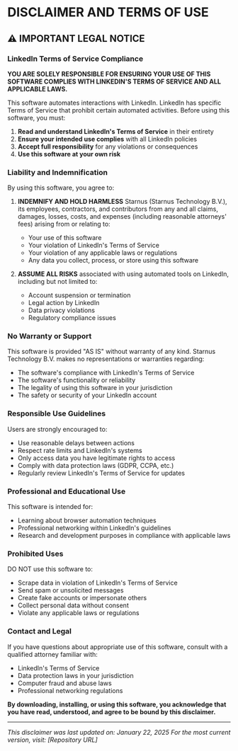 # DISCLAIMER AND TERMS OF USE

## ⚠️ IMPORTANT LEGAL NOTICE

### LinkedIn Terms of Service Compliance

**YOU ARE SOLELY RESPONSIBLE FOR ENSURING YOUR USE OF THIS SOFTWARE COMPLIES WITH LINKEDIN'S TERMS OF SERVICE AND ALL APPLICABLE LAWS.**

This software automates interactions with LinkedIn. LinkedIn has specific Terms of Service that prohibit certain automated activities. Before using this software, you must:

1. **Read and understand LinkedIn's Terms of Service** in their entirety
2. **Ensure your intended use complies** with all LinkedIn policies
3. **Accept full responsibility** for any violations or consequences
4. **Use this software at your own risk**

### Liability and Indemnification

By using this software, you agree to:

1. **INDEMNIFY AND HOLD HARMLESS** Starnus (Starnus Technology B.V.), its employees, contractors, and contributors from any and all claims, damages, losses, costs, and expenses (including reasonable attorneys' fees) arising from or relating to:
   - Your use of this software
   - Your violation of LinkedIn's Terms of Service
   - Your violation of any applicable laws or regulations
   - Any data you collect, process, or store using this software

2. **ASSUME ALL RISKS** associated with using automated tools on LinkedIn, including but not limited to:
   - Account suspension or termination
   - Legal action by LinkedIn
   - Data privacy violations
   - Regulatory compliance issues

### No Warranty or Support

This software is provided "AS IS" without warranty of any kind. Starnus Technology B.V. makes no representations or warranties regarding:
- The software's compliance with LinkedIn's Terms of Service
- The software's functionality or reliability
- The legality of using this software in your jurisdiction
- The safety or security of your LinkedIn account

### Responsible Use Guidelines

Users are strongly encouraged to:
- Use reasonable delays between actions
- Respect rate limits and LinkedIn's systems
- Only access data you have legitimate rights to access
- Comply with data protection laws (GDPR, CCPA, etc.)
- Regularly review LinkedIn's Terms of Service for updates

### Professional and Educational Use

This software is intended for:
- Learning about browser automation techniques
- Professional networking within LinkedIn's guidelines
- Research and development purposes in compliance with applicable laws

### Prohibited Uses

DO NOT use this software to:
- Scrape data in violation of LinkedIn's Terms of Service
- Send spam or unsolicited messages
- Create fake accounts or impersonate others
- Collect personal data without consent
- Violate any applicable laws or regulations

### Contact and Legal

If you have questions about appropriate use of this software, consult with a qualified attorney familiar with:
- LinkedIn's Terms of Service
- Data protection laws in your jurisdiction
- Computer fraud and abuse laws
- Professional networking regulations

**By downloading, installing, or using this software, you acknowledge that you have read, understood, and agree to be bound by this disclaimer.**

---

*This disclaimer was last updated on: January 22, 2025*
*For the most current version, visit: [Repository URL]* 